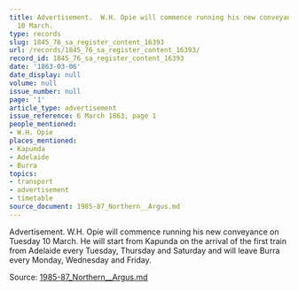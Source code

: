 ```yaml
---
title: Advertisement.  W.H. Opie will commence running his new conveyance on Tuesday
  10 March.
type: records
slug: 1845_76_sa_register_content_16393
url: /records/1845_76_sa_register_content_16393/
record_id: 1845_76_sa_register_content_16393
date: '1863-03-06'
date_display: null
volume: null
issue_number: null
page: '1'
article_type: advertisement
issue_reference: 6 March 1863, page 1
people_mentioned:
- W.H. Opie
places_mentioned:
- Kapunda
- Adelaide
- Burra
topics:
- transport
- advertisement
- timetable
source_document: 1985-87_Northern__Argus.md
---
```


Advertisement.  W.H. Opie will commence running his new conveyance on Tuesday 10 March.  He will start from Kapunda on the arrival of the first train from Adelaide every Tuesday, Thursday and Saturday and will leave Burra every Monday, Wednesday and Friday.

Source: [1985-87_Northern__Argus.md](/downloads/markdown/1985-87_Northern__Argus.md)
